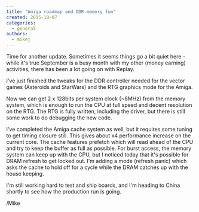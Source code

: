 ```yaml
---
title: "Amiga roadmap and DDR memory fun"
created: 2015-10-07
categories: 
  - general
authors: 
  - mikej
---
```


Time for another update. Sometimes it seems things go a bit quiet here - while it's true September is a busy month with my other (money earning) activities, there has been a lot going on with Replay.

I've just finished the tweaks for the DDR controller needed for the vector games (Asteroids and StarWars) and the RTG graphics mode for the Amiga.

Now we can get 2 x 128bits per system clock (~8MHz) from the memory system, which is enough to run the CPU at full speed and decent resolution on the RTG. The RTG is fully written, including the driver, but there is still some work to do debugging the new code.

I've completed the Amiga cache system as well, but it requires some tuning to get timing closure still. This gives about x4 performance increase on the current core. The cache features prefetch which will read ahead of the CPU and try to keep the buffer as full as possible. For burst access, the memory system can keep up with the CPU, but I noticed today that it's possible for DRAM refresh to get locked out. I'm adding a mode (refresh panic) which asks the cache to hold off for a cycle while the DRAM catches up with the house keeping.

I'm still working hard to test and ship boards, and I'm heading to China shortly to see how the production run is going.

/Mike
